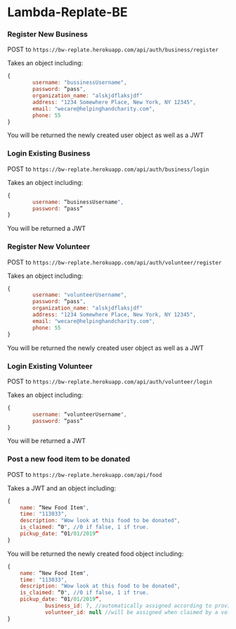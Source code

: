 # Lambda-Replate-BE


### Register New Business

POST to `https://bw-replate.herokuapp.com/api/auth/business/register`

Takes an object including:
```javascript 
{
        username: "bussinessUsername",
        password: “pass",
        organization_name: "alskjdflaksjdf"
        address: "1234 Somewhere Place, New York, NY 12345",
        email: "wecare@helpinghandcharity.com",
        phone: 55
}
```
You will be returned the newly created user object as well as a JWT


### Login Existing Business

POST to `https://bw-replate.herokuapp.com/api/auth/business/login`

Takes an object including:
```javascript
{
        username: “businessUsername",
        password: “pass”
}
```

You will be returned a JWT

### Register New Volunteer

POST to `https://bw-replate.herokuapp.com/api/auth/volunteer/register`

Takes an object including:
```javascript 
{
        username: "volunteerUsername",
        password: “pass",
        organization_name: "alskjdflaksjdf"
        address: "1234 Somewhere Place, New York, NY 12345",
        email: "wecare@helpinghandcharity.com",
        phone: 55
}
```
You will be returned the newly created user object as well as a JWT


### Login Existing Volunteer

POST to `https://bw-replate.herokuapp.com/api/auth/volunteer/login`

Takes an object including:
```javascript
{
        username: “volunteerUsername",
        password: “pass”
}
```

You will be returned a JWT


### Post a new food item to be donated

POST to `https://bw-replate.herokuapp.com/api/food`

Takes a JWT and an object including: 

```javascript
{
	name: “New Food Item",
	time: "113033",
	description: "Wow look at this food to be donated",
	is_claimed: “0", //0 if false, 1 if true.
	pickup_date: “01/01/2019“
}
```

You will be returned the newly created food object including:
```javascript
{
	name: “New Food Item",
	time: "113033",
	description: "Wow look at this food to be donated",
	is_claimed: “0", //0 if false, 1 if true.
	pickup_date: “01/01/2019“,
            business_id: 7, //automatically assigned according to provided JWT
            volunteer_id: null //will be assigned when claimed by a volunteer
}
```
